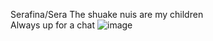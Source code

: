 Serafina/Sera
The shuake nuis are my children  
Always up for a chat
![image](https://github.com/user-attachments/assets/da77eddc-ea17-4535-9d55-3c77f4fc30f0)
